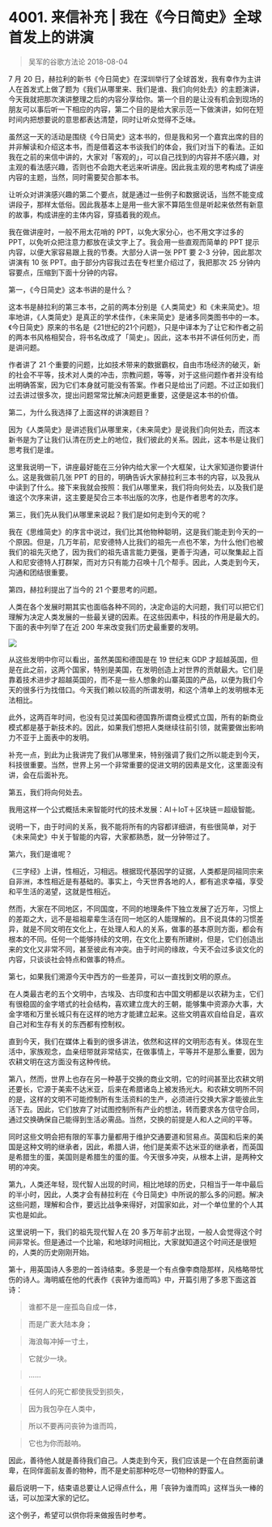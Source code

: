 # 4001. 来信补充 | 我在《今日简史》全球首发上的讲演
> 吴军的谷歌方法论
2018-08-04

7 月 20 日，赫拉利的新书《今日简史》在深圳举行了全球首发，我有幸作为主讲人在首发式上做了题为《我们从哪里来、我们是谁、我们向何处去》的主题演讲，今天我就把那次演讲整理之后的内容分享给你。第一个目的是让没有机会到现场的朋友可以事后听一下相应的内容，第二个目的是给大家示范一下做演讲，如何在短时间内把想要说的意思都表达清楚，同时让听众觉得不乏味。

虽然这一天的活动是围绕《今日简史》这本书的，但是我和另一个嘉宾出席的目的并非解读和介绍这本书，而是借着这本书谈我们的体会，我们对当下的看法。正如我在之前的来信中讲的，大家对「客观的」，可以自己找到的内容并不感兴趣，对主观的看法感兴趣，否则也不会跑大老远来听讲座。因此我主观的思考构成了讲座内容的主题，当然，同时需要契合那本书。

让听众对讲演感兴趣的第二个要点，就是通过一些例子和数据说话，当然不能变成讲段子，那样太低俗。因此我基本上是用一些大家不算陌生但是听起来依然有新意的故事，构成讲座的主体内容，穿插着我的观点。

我在做讲座时，一般不用太花哨的 PPT，以免大家分心，也不用文字过多的 PPT，以免听众把注意力都放在读文字上了。我会用一些直观而简单的 PPT 提示内容，以便大家容易跟上我的节奏。大部分人讲一张 PPT 要 2-3 分钟，因此那次讲演有 10 张 PPT。由于部分内容我过去在专栏里介绍过了，我把那次 25 分钟内容要点，压缩到下面十分钟的内容。

第一，《今日简史》这本书讲的是什么？

这本书是赫拉利的第三本书，之前的两本分别是《人类简史》和《未来简史》。坦率地讲，《人类简史》是真正的学术佳作，《未来简史》是诸多同类图书中的一本。《今日简史》原来的书名是《21世纪的21个问题》，只是中译本为了让它和作者之前的两本书风格相契合，将书名改成了「简史」。因此，这本书并不讲任何历史，而是讲问题。

作者讲了 21 个重要的问题，比如技术带来的数据霸权，自由市场经济的破灭，新的社会不平等，技术对人类的冲击，宗教问题，等等，对于这些问题作者并没有给出明确答案，因为它们本身就可能没有答案。作者只是给出了问题。不过正如我们过去讲过很多次，提出问题常常比解决问题更重要，这便是这本书的价值。

第二，为什么我选择了上面这样的讲演题目？

因为《人类简史》是讲述我们从哪里来，《未来简史》是说我们向何处去，而这本新书是为了让我们认清在历史上的地位，我们彼此的关系。因此，这本书是让我们思考我们是谁。

这里我说明一下，讲座最好能在三分钟内给大家一个大框架，让大家知道你要讲什么。这是我做前几张 PPT 的目的，明确告诉大家赫拉利三本书的内容，以及我从中读到了什么。接下来我就会按照：我们从哪里来，我们将向何处去，以及我们是谁这个次序来讲，这主要是契合三本书出版的次序，也是作者思考的次序。

第三，我们先从我们从哪里来说起？我们是如何走到今天的呢？

我在《思维简史》的序言中说过，我们比其他物种聪明，这是我们能走到今天的一个原因。但是，几万年前，尼安德特人比我们的祖先一点也不笨，为什么他们也被我们的祖先灭绝了，因为我们的祖先语言能力更强，更善于沟通，可以聚集起上百人和尼安德特人打群架，而对方只有能力召唤十几个帮手。因此，人类走到今天，沟通和团结很重要。

第四，赫拉利提出了当今的 21 个要思考的问题。

人类在各个发展时期其实也面临各种不同的，决定命运的大问题，我们可以把它们理解为决定人类发展的一些最关键的因素。在这些因素中，科技的作用是最大的。下面的表中列举了在近 200 年来改变我们历史最重要的发明。

![](https://raw.githubusercontent.com/dalong0514/selfstudy/master/图片链接/吴军/2019001.jpg)

从这些发明中你可以看出，虽然美国和德国是在 19 世纪末 GDP 才超越英国，但是在此之前，这两个国家，特别是美国，在发明创造上对世界的贡献最大。它们是靠着技术进步才超越英国的，而不是一些人想象的山寨英国的产品，以便为我们今天的很多行为找借口。今天我们赖以较高的所谓发明，和这个清单上的发明根本无法相比。

此外，这两百年时间，也没有见过美国和德国靠所谓商业模式立国，所有的新商业模式都是基于新技术的。因此，如果我们想把人类继续往前引领，就需要做出影响力不亚于上面表中的发明。

补充一点，到此为止我讲完了我们从哪里来，特别强调了我们之所以能走到今天，科技很重要。当然，世界上另一个非常重要的促进文明的因素是文化，这里面没有讲，会在后面补充。

第五，我们将向何处去。

我用这样一个公式概括未来智能时代的技术发展：AI＋IoT＋区块链＝超级智能。

说明一下，由于时间的关系，我不能将所有的内容都详细讲，有些很简单，对于《未来简史》中关于智能的内容，大家都熟悉，就一分钟带过了。

第六，我们是谁呢？

《三字经》上讲，性相近，习相远。根据现代基因学的证据，人类都是同祖同宗来自非洲，本性相近是有基础的。事实上，今天世界各地的人，都有追求幸福，享受和平生活的渴望，这就是性相近。

然而，大家在不同地区，不同国度，不同的地理条件下独立发展了近万年，习惯上的差距之大，远不是祖祖辈辈生活在同一地区的人能理解的。且不说具体的习惯差异，就是不同文明在文化上，在处理人和人的关系，做事的基本原则方面，都会有根本的不同。任何一个能够持续的文明，在文化上要有所建树，但是，它们创造出来的文化又非常不同，甚至彼此有冲突。由于时间的缘故，今天不会过多谈文化的内容，只谈谈社会特点和做事的特点。

第七，如果我们溯源今天中西方的一些差异，可以一直找到文明的原点。

在人类最古老的五个文明中，古埃及、古印度和古中国文明都是以农耕为主，它们有很稳固的金字塔式的社会结构，喜欢建立庞大的王朝，能够集中资源办大事，大金字塔和万里长城只有在这样的地方才能建立起来。这些文明喜欢自给自足，喜欢自己对和生存有关的东西都有控制权。

直到今天，我们在媒体上看到的很多讲法，依然和这样的文明形态有关。体现在生活中，家族观念，血亲纽带就非常结实，在做事情上，平等并不是那么重要，因为农耕文明在这方面没有这种传统。

第八，然而，世界上也存在另一种基于交换的商业文明，它的时间甚至比农耕文明还要长，它源于美索不达米亚，后来在希腊诸岛上被发扬光大。和农耕文明所不同的是，这样的文明不可能控制所有生活资料的生产，必须进行交换大家才能彼此生活下去。因此，它们放弃了对试图控制所有产业的想法，转而要求各方信守合同，通过交换确保自己能得到生活必需品。当然，交换的前提是人和人之间的平等。

同时这些文明会把有限的军事力量都用于维护交通要道和贸易点。英国和后来的美国是这种文明的继承者，因此，希腊人讲，他们是美索不达米亚的继承者，而英国是希腊生的蛋，美国则是希腊生的蛋的蛋。今天很多冲突，从根本上讲，是两种文明的冲突。

第九，人类还年轻，现代智人出现的时间，相比地球的历史，只相当于一年中最后的半小时，因此，人类才会有赫拉利在《今日简史》中所说的那么多的问题。解决这些问题，理解和合作，要远比战争来得好，对国家如此，对一个单位里的个人其实也是如此。

这里说明一下，我们的祖先现代智人在 20 多万年前才出现，一般人会觉得这个时间非常长。但是通过一个比喻，和地球时间相比，大家就知道这个时间还是很短的，人类的历史刚刚开始。

第十，用英国诗人多恩的一首诗结束。多恩是一个有点像李商隐那样，风格略带忧伤的诗人。海明威在他的代表作《丧钟为谁而鸣》中，开篇引用了多恩下面这首诗：

> 谁都不是一座孤岛自成一体，

> 而是广袤大陆本身；

> 海浪每冲掉一寸土，

> 它就少一块。

> ……

> 任何人的死亡都使我受到损失，

> 因为我包孕在人类中，

> 所以不要再问丧钟为谁而鸣，

> 它也为你而敲响。

因此，善待他人就是善待我们自己。人类走到今天，我们应该是一个在自然面前谦卑，在同伴面前友善的物种，而不是史前那种吃尽一切物种的野蛮人。

最后说明一下，结束语总要让人记得点什么，用「丧钟为谁而鸣」这样当头一棒的话，可以加深大家的记忆。

这个例子，希望可以供你将来做报告时参考。